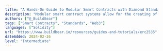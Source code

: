 ```yaml
---
title: "A Hands-On Guide to Modular Smart Contracts with Diamond Standard (EIP2535)"
description: "Modular smart contract systems allow for the creating of flexible and scalable decentralized applications (DApps) on blockchain platforms like Ethereum. ERC-2535 supports creating modular smart contracts enabling developers to extend and upgrade functionalities even after deployment."
authors: ["@_BuildBear"]
tags: ["Smart Contracts", "Standards", "Web3"]
languages: ["Solidity"]
url: "https://www.buildbear.io/resources/guides-and-tutorials/erc2535"
dateAdded: 2024-02-26
level: "Intermediate"
---
```

